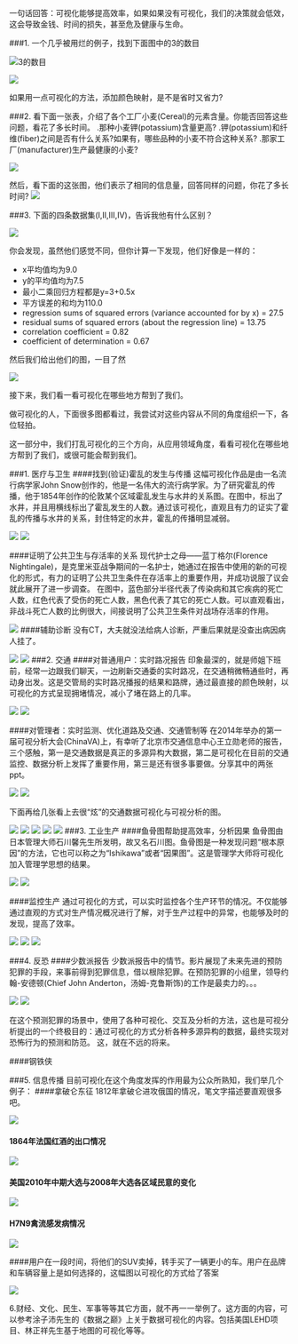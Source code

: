 ﻿一句话回答：可视化能够提高效率，如果如果没有可视化，我们的决策就会低效，这会导致金钱、时间的损失，甚至危及健康与生命。

###1. 一个几乎被用烂的例子，找到下面图中的3的数目

![3的数目](whyvis1.png)

![](whyvis2.png)

如果用一点可视化的方法，添加颜色映射，是不是省时又省力?

###2. 看下面一张表，介绍了各个工厂小麦(Cereal)的元素含量。你能否回答这些问题，看花了多长时间。
.那种小麦钾(potassium)含量更高?
.钾(potassium)和纤维(fiber)之间是否有什么关系?如果有，哪些品种的小麦不符合这种关系?
.那家工厂(manufacturer)生产最健康的小麦?

![](whyvis3.png)

然后，看下面的这张图，他们表示了相同的信息量，回答同样的问题，你花了多长时间?
![](whyvis4.png)

###3. 下面的四条数据集(I,II,III,IV)，告诉我他有什么区别？

![](whyvis5.png)

你会发现，虽然他们感觉不同，但你计算一下发现，他们好像是一样的：

* x平均值均为9.0
* y的平均值均为7.5
* 最小二乘回归方程都是y=3+0.5x
* 平方误差的和均为110.0
* regression sums of squared errors (variance accounted for by x) = 27.5
* residual sums of squared errors (about the regression line) = 13.75
* correlation coefficient = 0.82
* coefficient of determination = 0.67

然后我们给出他们的图，一目了然

![](whyvis6.png)	

接下来，我们看一看可视化在哪些地方帮到了我们。

做可视化的人，下面很多图都看过，我尝试对这些内容从不同的角度组织一下，各位轻拍。

这一部分中，我们打乱可视化的三个方向，从应用领域角度，看看可视化在哪些地方帮到了我们，或很可能会帮到我们。

###1. 医疗与卫生
####找到(验证)霍乱的发生与传播
这幅可视化作品是由一名流行病学家John Snow创作的，他是一名伟大的流行病学家。为了研究霍乱的传播，他于1854年创作的伦敦某个区域霍乱发生与水井的关系图。在图中，标出了水井，并且用横线标出了霍乱发生的人数。通过该可视化，直观且有力的证实了霍乱的传播与水井的关系，封住特定的水井，霍乱的传播明显减弱。

![](whyvis7.png)
![](whyvis8.png)

####证明了公共卫生与存活率的关系
现代护士之母——蓝丁格尔(Florence Nightingale)，是克里米亚战争期间的一名护士，她通过在报告中使用的新的可视化的形式，有力的证明了公共卫生条件在存活率上的重要作用，并成功说服了议会就此展开了进一步调查。
在图中，蓝色部分半径代表了传染病和其它疾病的死亡人数，红色代表了受伤的死亡人数，黑色代表了其它的死亡人数。可以直观看出，非战斗死亡人数的比例很大，间接说明了公共卫生条件对战场存活率的作用。

![](whyvis9.png)
####辅助诊断
没有CT，大夫就没法给病人诊断，严重后果就是没查出病因病人挂了。

![](whyvis10.png)
![](whyvis11.jpg)
###2. 交通
####对普通用户：实时路况报告
印象最深的，就是师姐下班前，经常一边跟我们聊天，一边刷新交通委的实时路况，在交通稍微畅通些时，再动身出发。这是交管局的实时路况播报的结果和路牌，通过最直接的颜色映射，以可视化的方式呈现拥堵情况，减小了堵在路上的几率。

![](whyvis12.png)
![](whyvis14.png)

####对管理者：实时监测、优化道路及交通、交通管制等
在2014年举办的第一届可视分析大会(ChinaVA)上，有幸听了北京市交通信息中心王立勋老师的报告，三个感触，第一是交通数据是真正的多源异构大数据，第二是可视化在目前的交通监控、数据分析上发挥了重要作用，第三是还有很多事要做。分享其中的两张ppt。

![](whyvis15.jpg)
![](whyvis16.jpg)

下面再给几张看上去很“炫”的交通数据可视化与可视分析的图。

![](whyvis18.png)
![](whyvis19.png)
![](whyvis20.png)
![](whyvis21.png)
![](whyvis22.png)
###3. 工业生产
####鱼骨图帮助提高效率，分析因果
鱼骨图由日本管理大师石川馨先生所发明，故又名石川图。鱼骨图是一种发现问题“根本原因”的方法，它也可以称之为“Ishikawa”或者“因果图”。这是管理学大师将可视化加入管理学思想的结果。

![](whyvis23.png)
![](whyvis24.png)

####监控生产
通过可视化的方式，可以实时监控各个生产环节的情况。不仅能够通过直观的方式对生产情况概况进行了解，对于生产过程中的异常，也能够及时的发现，提高了效率。

![](whyvis25.png)
![](whyvis26.png)
![](whyvis27.jpg)

###4. 反恐
####少数派报告
少数派报告中的情节。影片展现了未来先进的预防犯罪的手段，来事前得到犯罪信息，借以根除犯罪。在预防犯罪的小组里，领导约翰-安德顿(Chief John Anderton，汤姆-克鲁斯饰)的工作是最卖力的。。。

![](whyvis28.png)
![](whyvis29.png)

在这个预测犯罪的场景中，使用了各种可视化、交互及分析的方法，这也是可视分析提出的一个终极目的：通过可视化的方式分析各种多源异构的数据，最终实现对恐怖行为的预测和防范。
这，就在不远的将来。

####钢铁侠

###5. 信息传播
目前可视化在这个角度发挥的作用最为公众所熟知，我们举几个例子：
####拿破仑东征
1812年拿破仑进攻俄国的情况，笔文字描述要直观很多吧。

![](whyvis30.png)

#### 1864年法国红酒的出口情况

![](whyvis31.jpg)

#### 美国2010年中期大选与2008年大选各区域民意的变化

![](whyvis32.png)

#### H7N9禽流感发病情况

![](whyvis33.png)

####用户在一段时间，将他们的SUV卖掉，转手买了一辆更小的车。用户在品牌和车辆容量上是如何选择的，这幅图以可视化的方式给了答案

![](whyvis34.png)

6.财经、文化、民生、军事等等其它方面，就不再一一举例了。这方面的内容，可以参考涂子沛先生的《数据之巅》上关于数据可视化的内容。包括美国LEHD项目、林正祥先生基于地图的可视化等等。

